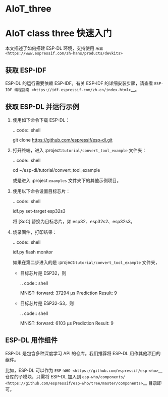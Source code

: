 # AIoT_three
AIoT class three
快速入门
=========


本文描述了如何搭建 ESP-DL 环境，支持使用 `乐鑫 <https://www.espressif.com/zh-hans/products/devkits>`

获取 ESP-IDF
------------

ESP-DL 的运行需要依赖 ESP-IDF。有关 ESP-IDF 的详细安装步骤，请查看 `ESP-IDF 编程指南 <https://idf.espressif.com/zh-cn/index.html>`__。

获取 ESP-DL 并运行示例
----------------------

1. 使用如下命令下载 ESP-DL：

   .. code:: shell

      git clone https://github.com/espressif/esp-dl.git

2. 打开终端，进入 :project:`tutorial/convert_tool_example` 文件夹：

   .. code:: shell

      cd ~/esp-dl/tutorial/convert_tool_example

   或是进入 :project:`examples` 文件夹下的其他示例项目。

3. 使用以下命令设置目标芯片：

   .. code:: shell

      idf.py set-target esp32s3

   将 [SoC] 替换为目标芯片，如 esp32、esp32s2、esp32s3。


4. 烧录固件，打印结果：

   .. code:: shell

      idf.py flash monitor

   如果在第二步进入的是 :project:`tutorial/convert_tool_example` 文件夹，

   -  目标芯片是 ESP32，则

      .. code:: shell

         MNIST::forward: 37294 μs
         Prediction Result: 9

   -  目标芯片是 ESP32-S3，则

      .. code:: shell

         MNIST::forward: 6103 μs
         Prediction Result: 9

ESP-DL 用作组件
---------------

ESP-DL 是包含多种深度学习 API 的仓库。我们推荐将 ESP-DL 用作其他项目的组件。

比如，ESP-DL 可以作为 `ESP-WHO <https://github.com/espressif/esp-who>`__ 仓库的子模块，只需将 ESP-DL 加入到 `esp-who/components/ <https://github.com/espressif/esp-who/tree/master/components>`__ 目录即可。
